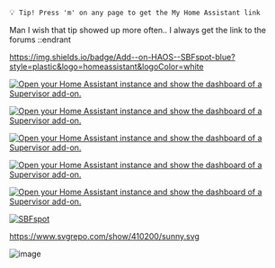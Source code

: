 :bulb:` Tip! Press 'm' on any page to get the My Home Assistant link`

Man I wish that tip showed up more often.. I always get the link to the forums ::endrant

https://img.shields.io/badge/Add--on-HAOS--SBFspot-blue?style=plastic&logo=homeassistant&logoColor=white

[![Open your Home Assistant instance and show the dashboard of a Supervisor add-on.](https://img.shields.io/badge/Add--on-HAOS--SBFspot-blue?style=plastic&logo=homeassistant&logoColor=white)](https://my.home-assistant.io/redirect/supervisor_addon/?addon=a51a23d8_haos-sbfspot&repository_url=https%3A%2F%2Fgithub.com%2Fhabuild%2Fhassio-addons)

[![Open your Home Assistant instance and show the dashboard of a Supervisor add-on.](https://img.shields.io/badge/ADDON-HAOS--SBFspot-blueviolet)](https://my.home-assistant.io/redirect/supervisor_addon/?addon=a51a23d8_haos-sbfspot&repository_url=https%3A%2F%2Fgithub.com%2Fhabuild%2Fhassio-addons)

[![Open your Home Assistant instance and show the dashboard of a Supervisor add-on.](https://img.shields.io/badge/Add--on-HAOS--SBFspot-blue?style=plastic&logo=homeassistant&color=blueviolet)](https://my.home-assistant.io/redirect/supervisor_addon/?addon=a51a23d8_haos-sbfspot&repository_url=https%3A%2F%2Fgithub.com%2Fhabuild%2Fhassio-addons)

[![Open your Home Assistant instance and show the dashboard of a Supervisor add-on.](https://my.home-assistant.io/badges/supervisor_addon.svg)](https://my.home-assistant.io/redirect/supervisor_addon/?addon=a51a23d8_haos-sbfspot&repository_url=https%3A%2F%2Fgithub.com%2Fhabuild%2Fhassio-addons)

[![Open your Home Assistant instance and show the dashboard of a Supervisor add-on.](https://img.shields.io/badge/Add--on-HAOS--SBFspot-blue?style=plastic&logo=homeassistant&color=blueviolet)](https://my.home-assistant.io/redirect/supervisor_addon/?addon=a51a23d8_haos-sbfspot&repository_url=https%3A%2F%2Fgithub.com%2Fhabuild%2Fhassio-addons)

[![SBFspot](https://img.shields.io/badge/dynamic/json?color=blue&label=SBFspot&query=tag_name&suffix=%20latest&url=https%3A%2F%2Fgithub.com%2FSBFspot%2FSBFspot%2Freleases%2Flatest)](https://github.com/SBFspot/SBFspot/releases/latest)

https://www.svgrepo.com/show/410200/sunny.svg


![image](https://www.svgrepo.com/show/410200/sunny.svg)
